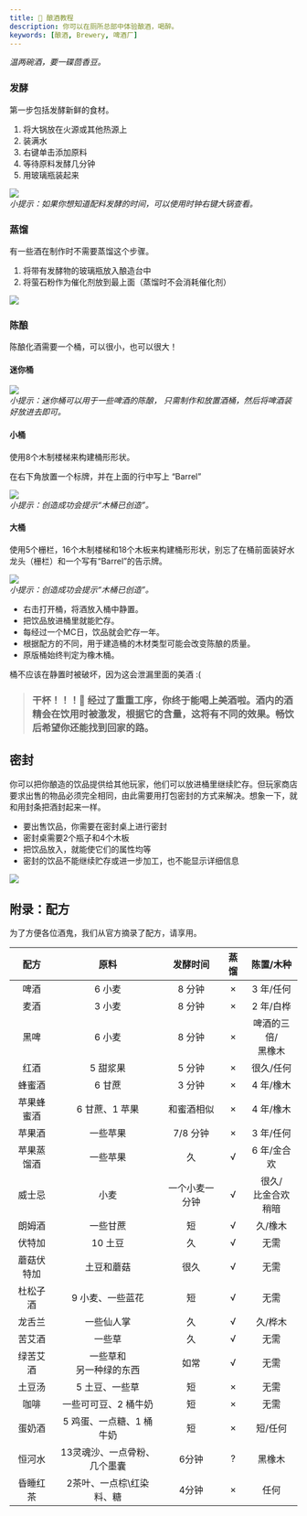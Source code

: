 ```yaml
---
title: 🍻 酿酒教程
description: 你可以在厕所总部中体验酿酒，喝醉。
keywords: [酿酒, Brewery, 啤酒厂]
---
```


*温两碗酒，要一碟茴香豆。*

### 发酵

第一步包括发酵新鲜的食材。

1. 将大锅放在火源或其他热源上
2. 装满水
3. 右键单击添加原料
4. 等待原料发酵几分钟
5. 用玻璃瓶装起来

![](/img/brewery/1.png)  
*小提示：如果你想知道配料发酵的时间，可以使用时钟右键大锅查看。*

### 蒸馏

有一些酒在制作时不需要蒸馏这个步骤。

1. 将带有发酵物的玻璃瓶放入酿造台中
2. 将萤石粉作为催化剂放到最上面（蒸馏时不会消耗催化剂）

![](/img/brewery/2.png)

### 陈酿

陈酿化酒需要一个桶，可以很小，也可以很大！

#### 迷你桶

![](/img/brewery/mini.png)  
*小提示：迷你桶可以用于一些啤酒的陈酿， 只需制作和放置酒桶，然后将啤酒装好放进去即可。*

#### 小桶

使用8个木制楼梯来构建桶形形状。

在右下角放置一个标牌，并在上面的行中写上 “Barrel”

![](/img/brewery/3.png)  
*小提示：创造成功会提示“木桶已创造”。*

#### 大桶

使用5个栅栏，16个木制楼梯和18个木板来构建桶形形状，别忘了在桶前面装好水龙头（栅栏）和一个写有“Barrel”的告示牌。

![](/img/brewery/4.png)  
*小提示：创造成功会提示“木桶已创造”。*

- 右击打开桶，将酒放入桶中静置。  
- 把饮品放进桶里就能贮存。
- 每经过一个MC日，饮品就会贮存一年。
- 根据配方的不同，用于建造桶的木材类型可能会改变陈酿的质量。
- 原版桶始终判定为橡木桶。

桶不应该在静置时被破坏，因为这会泄漏里面的美酒 :(

> ### 干杯！！！:beers: 经过了重重工序，你终于能喝上美酒啦。酒内的酒精会在饮用时被激发，根据它的含量，这将有不同的效果。畅饮后希望你还能找到回家的路。

## 密封

你可以把你酿造的饮品提供给其他玩家，他们可以放进桶里继续贮存。但玩家商店要求出售的物品必须完全相同，由此需要用打包密封的方式来解决。想象一下，就和用封条把酒封起来一样。

- 要出售饮品，你需要在密封桌上进行密封
- 密封桌需要2个瓶子和4个木板
- 把饮品放入，就能使它们的属性均等
- 密封的饮品不能继续贮存或进一步加工，也不能显示详细信息

![](/img/brewery/Sealing_Tble.png)

## 附录：配方

为了方便各位酒鬼，我们从官方摘录了配方，请享用。

|   配方    |             原料            |   发酵时间  |  蒸馏 |          陈置/木种          |
| :---: | :-----------------------: | :-----: | :-: | :---------------------: |
|   啤酒    |            6 小麦           |   8 分钟  |  ×  |          3 年/任何         |
|   麦酒    |            3 小麦           |   8 分钟  |  ×  |          2 年/白桦         |
|   黑啤  |            6 小麦           |   8 分钟  |  ×  |   啤酒的三倍/<br />黑橡木  |
|   红酒  |           5 甜浆果           |   5 分钟  |  ×  |          很久/任何          |
|  蜂蜜酒  |            6 甘蔗           |   3 分钟  |  ×  |          4 年/橡木         |
| 苹果蜂蜜酒 |         6 甘蔗、1 苹果         |  和蜜酒相似  |  ×  |          4 年/橡木         |
|  苹果酒  |            一些苹果           |  7/8 分钟 |  ×  |          3 年/任何         |
| 苹果蒸馏酒 |            一些苹果           |    久    |  √  |         6 年/金合欢         |
|  威士忌  |             小麦            | 一个小麦一分钟 |  √  | 很久/<br />比金合欢稍暗 |
|  朗姆酒  |            一些甘蔗           |    短    |  √  |           久/橡木          |
|  伏特加  |           10 土豆           |    久    |  √  |            无需           |
| 蘑菇伏特加 |           土豆和蘑菇           |    很久   |  √  |            无需           |
|  杜松子酒 |         9 小麦、一些蓝花         |    短    |  √  |            无需           |
|  龙舌兰  |           一些仙人掌           |    久    |  √  |           久/桦木          |
|  苦艾酒  |            一些草            |    久    |  √  |            无需           |
|  绿苦艾酒 | 一些草和<br />另一种绿的东西 |    如常   |  √  |            无需           |
|  土豆汤  |          5 土豆、一些草         |    短    |  ×  |            无需           |
|   咖啡  |        一些可可豆、2 桶牛奶        |    短    |  ×  |            无需           |
|  蛋奶酒  |       5 鸡蛋、一点糖、1 桶牛奶      |    短    |  ×  |           短/任何          |
|  恒河水  |      13灵魂沙、一点骨粉、几个墨囊      |   6分钟   |  ?  |           黑橡木           |
|  昏睡红茶 |       2茶叶、一点棕\红染料、糖       |   4分钟   |  ×  |            任何           |
